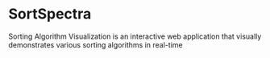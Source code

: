# SortSpectra
Sorting Algorithm Visualization is an interactive web application that visually demonstrates various sorting algorithms in real-time
